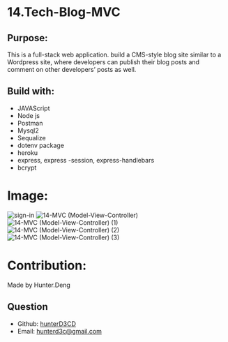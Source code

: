 # 14.Tech-Blog-MVC
## Purpose:

This is a full-stack web application. build a CMS-style blog site similar to a Wordpress site, where developers can publish their blog posts and comment on other developers’ posts as well.

## Build with:

- JAVAScript
- Node js
- Postman
- Mysql2
- Sequalize
- dotenv package
- heroku
- express, express -session, express-handlebars
- bcrypt

# Image:

![sign-in](https://user-images.githubusercontent.com/82790906/128661572-6c815ee8-6a87-4808-a42f-f9a337a1e24a.PNG)
![14-MVC (Model-View-Controller)](https://user-images.githubusercontent.com/82790906/128661770-0d918a97-d557-4528-859d-b309cf7e4cf1.png)
![14-MVC (Model-View-Controller) (1)](https://user-images.githubusercontent.com/82790906/128661774-7de20952-4016-427d-acfe-4a0cbab90678.png)
![14-MVC (Model-View-Controller) (2)](https://user-images.githubusercontent.com/82790906/128661780-0937f4c1-5b23-4ab0-8959-ebd0aacc1331.png)
![14-MVC (Model-View-Controller) (3)](https://user-images.githubusercontent.com/82790906/128661784-6547a711-51d3-4917-a8a7-e36e09824e80.png)



# Contribution:

Made by Hunter.Deng

## Question
  * Github: [hunterD3CD](https://github.com/hunterD3CD)
  * Email: hunterd3c@gmail.com 
